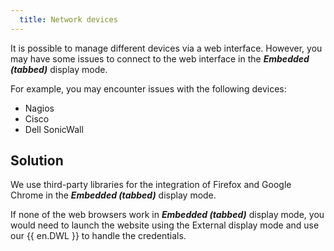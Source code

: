 ```yaml
---
  title: Network devices
---
```

It is possible to manage different devices via a web interface. However, you may have some issues to connect to the web interface in the ***Embedded (tabbed)*** display mode.  

For example, you may encounter issues with the following devices:  

* Nagios
* Cisco
* Dell SonicWall  

## Solution
We use third-party libraries for the integration of Firefox and Google Chrome in the ***Embedded (tabbed)*** display mode.  

If none of the web browsers work in ***Embedded (tabbed)*** display mode, you would need to launch the website using the External display mode and use our {{ en.DWL }} to handle the credentials.
